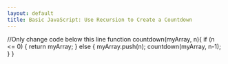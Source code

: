 ```yaml
---
layout: default
title: Basic JavaScript: Use Recursion to Create a Countdown
---
```

//Only change code below this line
function countdown(myArray, n){
  if (n <= 0) {
    return myArray;
  } else {
    myArray.push(n);
    countdown(myArray, n-1);
  }
}